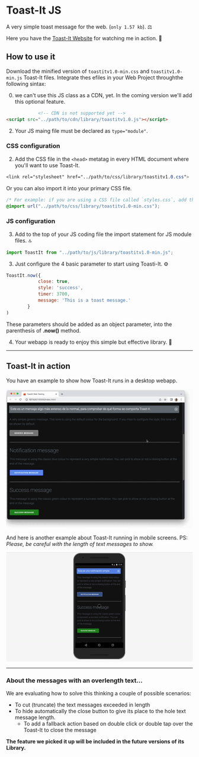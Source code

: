 # Toast-It JS
A very simple toast message for the web. (`only 1.57 kb`). ⚖️

Here you have the [Toast-It Website](https://mobilepadawan.github.io/toastit-js/) for watching me in action. 👀

## How to use it
Download the minified version of `toastitv1.0-min.css` and `toastitv1.0-min.js` Toast-It files.
Integrate thes efiles in your Web Project throughthe following sintax:

0. we can't use this JS class as a CDN, yet. In the coming version we'll add this optional feature.

```html
            <!-- CDN is not supported yet -->
<script src="../path/to/cdn/library/toastitv1.0.js"></script>
```

2. Your JS maing file must be declared as `type="module"`.

### CSS configuration
2. Add the CSS file in the `<head>` metatag in every HTML document where you'll want to use Toast-It.

```CSS
<link rel="stylesheet" href="../path/to/css/library/toastitv1.0.css">
```
Or you can also import it into your primary CSS file.

```css
/* For example: if you are using a CSS file called `styles.css`, add the following link at the top of you CSS file. */
@import url("../path/to/css/library/toastitv1.0-min.css");
```
### JS configuration
3. Add to the top of your JS coding file the import statement for JS module files. 🔝 
   
```javascript
import ToastIt from "../path/to/js/library/toastitv1.0-min.js";
```

3. Just configure the 4 basic parameter to start using Toasti-It. ⚙️
   
```javascript
ToastIt.now({
            close: true, 
            style: 'success', 
            timer: 3700, 
            message: 'This is a toast message.' 
        }
)
```

These parameters should be added as an object parameter, into the parenthesis of **.now()** method.

4. Your webapp is ready to enjoy this simple but effective library. 🥂

<hr>

## Toast-It in action

You have an example to show how Toast-It runs in a desktop webapp.

![Toast-It running in a desktop webapp](https://raw.githubusercontent.com/mobilepadawan/toastit-js/main/images/showing-toast-it-in-action-01.gif)

And here is another example about Toast-It running in mobile screens. 
PS: _Please, be careful with the length of text messages to show._

![Toast-It running in a desktop webapp](https://raw.githubusercontent.com/mobilepadawan/toastit-js/main/images/showing-toast-it-in-action-02.gif)

<hr>

### About the messages with an overlength text...
We are evaluating how to solve this thinking a couple of possible scenarios: 
* To cut (truncate) the text messages exceeded in length
* To hide automatically the close button to give its place to the hole text message length.
   * To add a fallback action based on double click or double tap over the Toast-It to close the message
 
**The feature we picked it up will be included in the future versions of its Library.**
